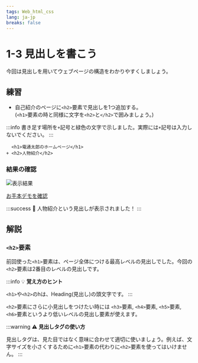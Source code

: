 ```yaml
---
tags: Web_html_css
lang: ja-jp
breaks: false
---
```


# 1-3 見出しを書こう

<!-- 目標 -->
今回は見出しを用いてウェブページの構造をわかりやすくしましょう。


## 練習

<!-- 指示 -->
 - 自己紹介のページに`<h2>`要素で見出しを1つ追加する。  
  (`<h1>`要素の時と同様に文字を`<h2>`と`</h2>`で囲みましょう。)

:::info
書き足す場所を`+`記号と緑色の文字で示しました。実際には`+`記号は入力しないでください。
:::

<!-- コード -->
```diff=1
  <h1>電通太郎のホームページ</h1>
+ <h2>人物紹介</h2>

```

### 結果の確認

<!-- 結果画像 -->
![表示結果](https://uec-programming.github.io/basic_training/web-sample/img/demo1-3.png)

<!-- お手本リンク -->
[お手本デモを確認](https://uec-programming.github.io/basic_training/web-sample/demo1-3.html "デモ")

<!-- お祝い -->
:::success
:tada: 人物紹介という見出しが表示されました！
:::


## 解説

### `<h2>`要素

前回使った`<h1>`要素は、ページ全体につける最高レベルの見出しでした。今回の`<h2>`要素は2番目のレベルの見出しです。

:::info
:bulb: **覚え方のヒント**

`<h1>`や`<h2>`のhは、Heading(見出し)の頭文字です。
:::

`<h2>`要素にさらに小見出しをつけたい時には `<h3>`要素, `<h4>`要素, `<h5>`要素, `<h6>`要素というより低いレベルの見出し要素が使えます。

:::warning
:warning: **見出しタグの使い方**

見出しタグは、見た目ではなく意味に合わせて適切に使いましょう。例えば、文字サイズを小さくするために`<h1>`要素の代わりに`<h2>`要素を使ってはいけません。
:::

